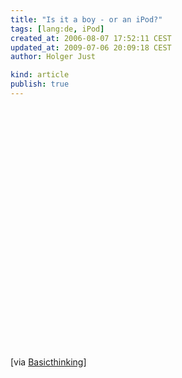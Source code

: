 ```yaml
---
title: "Is it a boy - or an iPod?"
tags: [lang:de, iPod]
created_at: 2006-08-07 17:52:11 CEST
updated_at: 2009-07-06 20:09:18 CEST
author: Holger Just

kind: article
publish: true
---
```


<object width="480" height="385"><param name="movie" value="http://www.youtube-nocookie.com/v/4bPTBXnetp8&amp;hl=de&amp;fs=1&amp;color1=0x3a3a3a&amp;color2=0x999999&amp;hd=1"></param><param name="allowFullScreen" value="true"></param><param name="allowscriptaccess" value="always"></param><embed src="http://www.youtube-nocookie.com/v/4bPTBXnetp8&amp;hl=de&amp;fs=1&amp;color1=0x3a3a3a&amp;color2=0x999999&amp;hd=1" type="application/x-shockwave-flash" allowscriptaccess="always" allowfullscreen="true" width="480" height="385"></embed></object>

[via [Basicthinking](http://www.basicthinking.de/blog/2006/08/07/blondinen-die-koenigin/)]